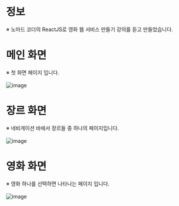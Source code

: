 # 정보
※ 노마드 코더의 ReactJS로 영화 웹 서비스 만들기 강의를 듣고 만들었습니다.
<br>

# 메인 화면
※ 첫 화면 페이지 입니다.
<br><br>
![image](https://github.com/springhana/react-movie/assets/97121074/805e2a13-e01d-4e53-8af5-aa52b6690e26)

# 장르 화면
※ 네비게이션 바에서 장르들 중 하나의 페이지입니다.
<br><br>
![image](https://github.com/springhana/react-movie/assets/97121074/58ae203c-ddf9-4e0d-a057-fc4a9aa6ebe2)

# 영화 화면
※ 영화 하나를 선택하면 나타나는 페이지 입니다.
<br><br>
![image](https://github.com/springhana/react-movie/assets/97121074/46cf4944-2746-42f4-87b5-875e049770d9)

